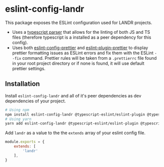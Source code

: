 # eslint-config-landr

This package exposes the ESLint configuration used for LANDR projects.

- Uses a [typescript parser](https://github.com/typescript-eslint/typescript-eslint/tree/master/packages/parser) that allows for the linting of both JS and TS files (therefore typescript is a installed as a peer dependency for this config).
- Uses both [eslint-config-prettier](https://github.com/prettier/eslint-config-prettier) and [eslint-plugin-prettier](https://github.com/prettier/eslint-plugin-prettier) to display prettier formatting issues as ESLint errors and fix them with the ESLint `--fix` command. Prettier rules will be taken from a `.prettierrc` file found in your root project directory or if none is found, it will use default prettier settings.

## Installation

Install `eslint-config-landr` and all of it's peer dependencies as dev dependencies of your project.

```bash
# Using npm
npm install eslint-config-landr @typescript-eslint/eslint-plugin @typescript-eslint/parser eslint-config-prettier eslint-plugin-prettier prettier typescript --save-dev
# Using yarn
yarn add eslint-config-landr @typescript-eslint/eslint-plugin @typescript-eslint/parser eslint-config-prettier eslint-plugin-prettier prettier typescript --dev
```

Add `landr` as a value to the the `extends` array of your eslint config file.

```js
module.exports = {
    extends: [
        'landr'
    ],
}
```
